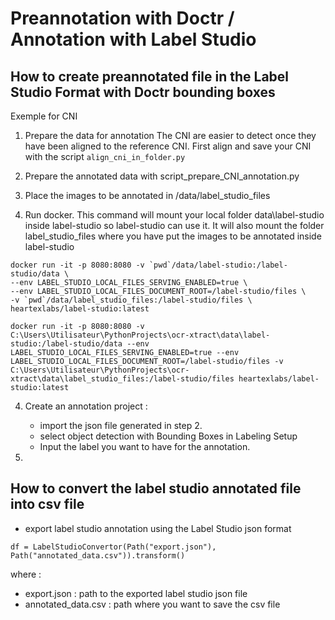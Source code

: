 # Preannotation with Doctr / Annotation with Label Studio 

## How to create preannotated file in the Label Studio Format with Doctr bounding boxes

Exemple for CNI
1. Prepare the data for annotation
The CNI are easier to detect once they have been aligned to the reference CNI. First align and save your CNI with the script `align_cni_in_folder.py`

2. Prepare the annotated data with script_prepare_CNI_annotation.py

3. Place the images to be annotated in /data/label_studio_files

3. Run docker. This command will mount your local folder data\label-studio inside label-studio so label-studio can use it. 
   It will also mount the folder label_studio_files where you have put the images to be annotated inside label-studio
```
docker run -it -p 8080:8080 -v `pwd`/data/label-studio:/label-studio/data \
--env LABEL_STUDIO_LOCAL_FILES_SERVING_ENABLED=true \ 
--env LABEL_STUDIO_LOCAL_FILES_DOCUMENT_ROOT=/label-studio/files \ 
-v `pwd`/data/label_studio_files:/label-studio/files \
heartexlabs/label-studio:latest

docker run -it -p 8080:8080 -v C:\Users\Utilisateur\PythonProjects\ocr-xtract\data\label-studio:/label-studio/data --env LABEL_STUDIO_LOCAL_FILES_SERVING_ENABLED=true --env LABEL_STUDIO_LOCAL_FILES_DOCUMENT_ROOT=/label-studio/files -v C:\Users\Utilisateur\PythonProjects\ocr-xtract\data\label_studio_files:/label-studio/files heartexlabs/label-studio:latest
```

4. Create an annotation project :
   - import the json file generated in step 2.
   - select object detection with Bounding Boxes in Labeling Setup
   - Input the label you want to have for the annotation.

5. 
## How to convert the label studio annotated file into csv file 

- export label studio annotation using the Label Studio json format 

`df = LabelStudioConvertor(Path("export.json"), Path("annotated_data.csv")).transform()`

where : 
- export.json : path to the exported label studio json file
- annotated_data.csv : path where you want to save the csv file 

